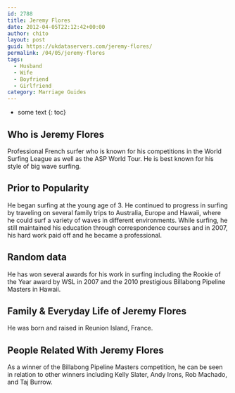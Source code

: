 ```yaml
---
id: 2788
title: Jeremy Flores
date: 2012-04-05T22:12:42+00:00
author: chito
layout: post
guid: https://ukdataservers.com/jeremy-flores/
permalink: /04/05/jeremy-flores
tags:
  - Husband
  - Wife
  - Boyfriend
  - Girlfriend
category: Marriage Guides
---
```


* some text
{: toc}
          
          
## Who is  Jeremy Flores
                  
                  
                  
Professional French surfer who is known for his competitions in the World Surfing League as well as the ASP World Tour. He is best known for his style of big wave surfing. 
                  
                
                
                
## Prior to Popularity 
                  
                  
                  
He began surfing at the young age of 3. He continued to progress in surfing by traveling on several family trips to Australia, Europe and Hawaii, where he could surf a variety of waves in different environments. While surfing, he still maintained his education through correspondence courses and in 2007, his hard work paid off and he became a professional.
                  
                
                
                
## Random data 
                  
                  
                  
He has won several awards for his work in surfing including the Rookie of the Year award by WSL in 2007 and the 2010 prestigious Billabong Pipeline Masters in Hawaii. 
                  
                
                
                
## Family & Everyday Life of Jeremy Flores
                  
                  
                  
He was born and raised in Reunion Island, France. 
                  
                
                
                
## People Related With  Jeremy Flores
                  
                  
                  
As a winner of the Billabong Pipeline Masters competition, he can be seen in relation to other winners including Kelly Slater, Andy Irons, Rob Machado, and Taj Burrow. 
                  
                
              
            
          
          
          
    
    
  

